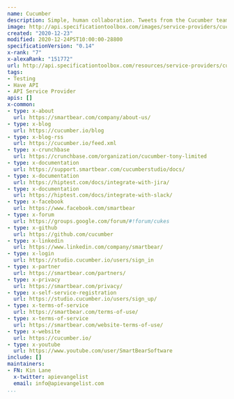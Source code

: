 ```yaml
---
name: Cucumber
description: Simple, human collaboration. Tweets from the Cucumber team.
image: http://api.specificationtoolbox.com/images/service-providers/cucumber.jpg
created: "2020-12-23"
modified: 2020-12-24PST10:00:00-28800
specificationVersion: "0.14"
x-rank: "7"
x-alexaRank: "151772"
url: http://api.specificationtoolbox.com/resources/service-providers/cucumber/
tags:
- Testing
- Have API
- API Service Provider
apis: []
x-common:
- type: x-about
  url: https://smartbear.com/company/about-us/
- type: x-blog
  url: https://cucumber.io/blog
- type: x-blog-rss
  url: https://cucumber.io/feed.xml
- type: x-crunchbase
  url: https://crunchbase.com/organization/cucumber-tony-limited
- type: x-documentation
  url: https://support.smartbear.com/cucumberstudio/docs/
- type: x-documentation
  url: https://hiptest.com/docs/integrate-with-jira/
- type: x-documentation
  url: https://hiptest.com/docs/integrate-with-slack/
- type: x-facebook
  url: https://www.facebook.com/smartbear
- type: x-forum
  url: https://groups.google.com/forum/#!forum/cukes
- type: x-github
  url: https://github.com/cucumber
- type: x-linkedin
  url: https://www.linkedin.com/company/smartbear/
- type: x-login
  url: https://studio.cucumber.io/users/sign_in
- type: x-partner
  url: https://smartbear.com/partners/
- type: x-privacy
  url: https://smartbear.com/privacy/
- type: x-self-service-registration
  url: https://studio.cucumber.io/users/sign_up/
- type: x-terms-of-service
  url: https://smartbear.com/terms-of-use/
- type: x-terms-of-service
  url: https://smartbear.com/website-terms-of-use/
- type: x-website
  url: https://cucumber.io/
- type: x-youtube
  url: https://www.youtube.com/user/SmartBearSoftware
include: []
maintainers:
- FN: Kin Lane
  x-twitter: apievangelist
  email: info@apievangelist.com
...
```

